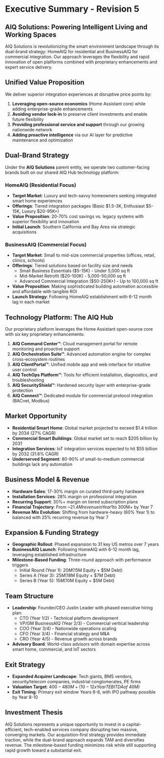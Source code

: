 # Executive Summary - Revision 5

## AIQ Solutions: Powering Intelligent Living and Working Spaces

AIQ Solutions is revolutionizing the smart environment landscape through its dual-brand strategy: HomeAIQ for residential and BusinessAIQ for commercial integration. Our approach leverages the flexibility and rapid innovation of open platforms combined with proprietary enhancements and expert service delivery.

## Unified Value Proposition

We deliver superior integration experiences at disruptive price points by:

1. **Leveraging open-source economics** (Home Assistant core) while adding enterprise-grade enhancements
2. **Avoiding vendor lock-in** to preserve client investments and enable future flexibility
3. **Providing professional service and support** through our growing nationwide network
4. **Adding proactive intelligence** via our AI layer for predictive maintenance and optimization

## Dual-Brand Strategy

Under the **AIQ Solutions** parent entity, we operate two customer-facing brands built on our shared AIQ Hub technology platform:

### HomeAIQ (Residential Focus)
* **Target Market**: Luxury and tech-savvy homeowners seeking integrated smart home experiences
* **Offerings**: Tiered integration packages (Basic $1.5-3K, Enthusiast $5-15K, Luxury $20-95K+)
* **Value Proposition**: 20-70% cost savings vs. legacy systems with superior flexibility and innovation
* **Initial Launch**: Southern California and Bay Area via strategic acquisitions

### BusinessAIQ (Commercial Focus)
* **Target Market**: Small to mid-size commercial properties (offices, retail, clinics, schools)
* **Offerings**: Tiered solutions based on facility size and needs
  * Small Business Essentials ($5-15K) - Under 5,000 sq ft
  * Mid-Market Retrofit ($20-100K) - 5,000-50,000 sq ft
  * Advanced Commercial Integration ($50-250K+) - Up to 100,000 sq ft
* **Value Proposition**: Making sophisticated building automation accessible and affordable with tangible ROI
* **Launch Strategy**: Following HomeAIQ establishment with 6-12 month lag in each market

## Technology Platform: The AIQ Hub

Our proprietary platform leverages the Home Assistant open-source core with six key proprietary enhancements:

1. **AIQ Command Center™**: Cloud management portal for remote monitoring and proactive support
2. **AIQ Orchestration Suite™**: Advanced automation engine for complex cross-ecosystem routines
3. **AIQ ClientPortal™**: Unified mobile app and web interface for intuitive user control
4. **AIQ TechOps Platform™**: Tools for efficient installation, diagnostics, and troubleshooting
5. **AIQ SecurityShield™**: Hardened security layer with enterprise-grade protection
6. **AIQ Connect™**: Dedicated module for commercial protocol integration (BACnet, Modbus)

## Market Opportunity

* **Residential Smart Home**: Global market projected to exceed $1.4 trillion by 2034 (27% CAGR)
* **Commercial Smart Buildings**: Global market set to reach $205 billion by 2031
* **Integration Services**: IoT integration services expected to hit $55 billion by 2032 (31.6% CAGR)
* **Underserved Segment**: 80-90% of small-to-medium commercial buildings lack any automation

## Business Model & Revenue

* **Hardware Sales**: 17-30% margin on curated third-party hardware
* **Installation Services**: 28% margin on professional integration
* **Recurring Support**: 30%+ margin on tiered subscription plans
* **Financial Trajectory**: From ~$21.4M revenue in Year 1 to ~$300M+ by Year 7
* **Revenue Mix Evolution**: Shifting from hardware-heavy (60% Year 1) to balanced with 25% recurring revenue by Year 7

## Expansion & Funding Strategy

* **Geographic Rollout**: Phased expansion to 31 key US metros over 7 years
* **BusinessAIQ Launch**: Following HomeAIQ with 6-12 month lag, leveraging established infrastructure
* **Milestone-Based Funding**: Three-round approach with performance triggers
  * Initial Round (Year 1): $20M ($15M Equity + $5M Debt)
  * Series A (Year 3): $25M ($18M Equity + $7M Debt) 
  * Series B (Year 5): $15M ($10M Equity + $5M Debt)

## Team Structure

* **Leadership**: Founder/CEO Justin Leader with phased executive hiring plan:
  * CTO (Year 1/2) - Technical platform development
  * VP/GM BusinessAIQ (Year 2/3) - Commercial vertical leadership
  * COO (Year 3/4) - Nationwide operations scaling
  * CFO (Year 3/4) - Financial strategy and M&A 
  * CRO (Year 4/5) - Revenue growth across brands
* **Advisory Board**: World-class advisors with domain expertise across smart home, commercial, and IoT sectors

## Exit Strategy

* **Expanded Acquirer Landscape**: Tech giants, BMS vendors, security/telecom companies, industrial conglomerates, PE firms
* **Valuation Target**: $400-480M+ (10-12x Year 7 EBITDA of ~$40M)
* **Exit Timing**: Primary exit window Years 6-8, with IPO pathway possible by Year 8-10

## Investment Thesis

AIQ Solutions represents a unique opportunity to invest in a capital-efficient, tech-enabled services company disrupting two massive, converging markets. Our acquisition-first strategy provides immediate traction, while the dual-brand approach expands TAM and diversifies revenue. The milestone-based funding minimizes risk while still supporting rapid growth toward a substantial exit. 